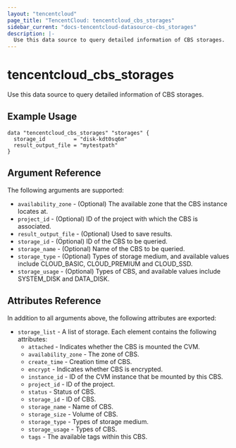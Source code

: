 ```yaml
---
layout: "tencentcloud"
page_title: "TencentCloud: tencentcloud_cbs_storages"
sidebar_current: "docs-tencentcloud-datasource-cbs_storages"
description: |-
  Use this data source to query detailed information of CBS storages.
---
```


# tencentcloud_cbs_storages

Use this data source to query detailed information of CBS storages.

## Example Usage

```hcl
data "tencentcloud_cbs_storages" "storages" {
  storage_id         = "disk-kdt0sq6m"
  result_output_file = "mytestpath"
}
```

## Argument Reference

The following arguments are supported:

* `availability_zone` - (Optional) The available zone that the CBS instance locates at.
* `project_id` - (Optional) ID of the project with which the CBS is associated.
* `result_output_file` - (Optional) Used to save results.
* `storage_id` - (Optional) ID of the CBS to be queried.
* `storage_name` - (Optional) Name of the CBS to be queried.
* `storage_type` - (Optional) Types of storage medium, and available values include CLOUD_BASIC, CLOUD_PREMIUM and CLOUD_SSD.
* `storage_usage` - (Optional) Types of CBS, and available values include SYSTEM_DISK and DATA_DISK.

## Attributes Reference

In addition to all arguments above, the following attributes are exported:

* `storage_list` - A list of storage. Each element contains the following attributes:
  * `attached` - Indicates whether the CBS is mounted the CVM.
  * `availability_zone` - The zone of CBS.
  * `create_time` - Creation time of CBS.
  * `encrypt` - Indicates whether CBS is encrypted.
  * `instance_id` - ID of the CVM instance that be mounted by this CBS.
  * `project_id` - ID of the project.
  * `status` - Status of CBS.
  * `storage_id` - ID of CBS.
  * `storage_name` - Name of CBS.
  * `storage_size` - Volume of CBS.
  * `storage_type` - Types of storage medium.
  * `storage_usage` - Types of CBS.
  * `tags` - The available tags within this CBS.



